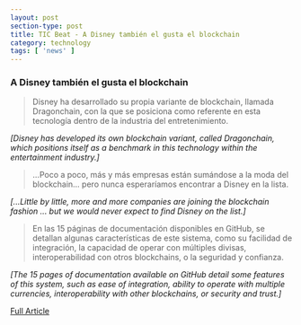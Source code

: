 ```yaml
---
layout: post
section-type: post
title: TIC Beat - A Disney también el gusta el blockchain
category: technology
tags: [ 'news' ]
---
```


### A Disney también el gusta el blockchain

> Disney ha desarrollado su propia variante de blockchain, llamada Dragonchain, con la que se posiciona como referente en esta tecnología dentro de la industria del entretenimiento.

_[Disney has developed its own blockchain variant, called Dragonchain, which positions itself as a benchmark in this technology within the entertainment industry.]_

> ...Poco a poco, más y más empresas están sumándose a la moda del blockchain… pero nunca esperaríamos encontrar a Disney en la lista.

_[...Little by little, more and more companies are joining the blockchain fashion ... but we would never expect to find Disney on the list.]_

> En las 15 páginas de documentación disponibles en GitHub, se detallan algunas características de este sistema, como su facilidad de integración, la capacidad de operar con múltiples divisas, interoperabilidad con otros blockchains, o la seguridad y confianza.

_[The 15 pages of documentation available on GitHub detail some features of this system, such as ease of integration, ability to operate with multiple currencies, interoperability with other blockchains, or security and trust.]_

[Full Article](http://finletter.de/4009/blockchain-kolumne-11-uno-disney-blockchain/)
